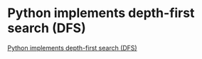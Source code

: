 # Python implements depth-first search (DFS)
[Python implements depth-first search (DFS)](https://aiwithcloud.com/2022/09/16/python_implements_depth_first_search_dfs/)